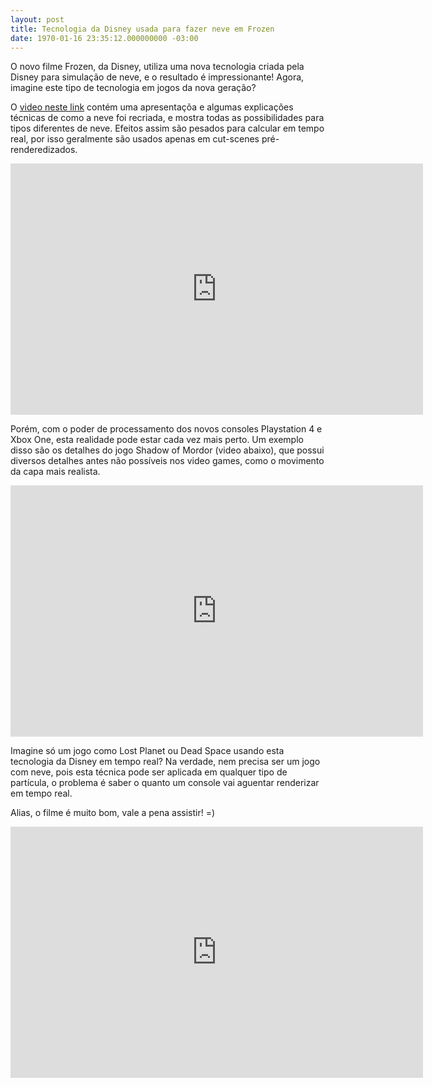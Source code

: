 ```yaml
---
layout: post
title: Tecnologia da Disney usada para fazer neve em Frozen
date: 1970-01-16 23:35:12.000000000 -03:00
---
```


O novo filme Frozen, da Disney, utiliza uma nova tecnologia criada pela Disney para simulação de neve, e o resultado é impressionante! Agora, imagine este tipo de tecnologia em jogos da nova geração?

O [video neste link](http://www.mirror.co.uk/news/weird-news/video-disney-reveal-frozen-snow-2852130 "Frozen") contém uma apresentaçõa e algumas explicações técnicas de como a neve foi recriada, e mostra todas as possibilidades para tipos diferentes de neve. Efeitos assim são pesados para calcular em tempo real, por isso geralmente são usados apenas em cut-scenes pré-renderedizados.

<span class="embed-youtube" style="text-align:center; display: block;"><iframe allowfullscreen="true" class="youtube-player" frameborder="0" height="402" src="http://www.youtube.com/embed/seUJsmugI78?version=3&rel=1&fs=1&autohide=2&showsearch=0&showinfo=1&iv_load_policy=1&wmode=transparent" type="text/html" width="660"></iframe></span>

Porém, com o poder de processamento dos novos consoles Playstation 4 e Xbox One, esta realidade pode estar cada vez mais perto. Um exemplo disso são os detalhes do jogo Shadow of Mordor (video abaixo), que possui diversos detalhes antes não possíveis nos video games, como o movimento da capa mais realista.

<span class="embed-youtube" style="text-align:center; display: block;"><iframe allowfullscreen="true" class="youtube-player" frameborder="0" height="402" src="http://www.youtube.com/embed/3Ps7puWAz1E?version=3&rel=1&fs=1&autohide=2&showsearch=0&showinfo=1&iv_load_policy=1&wmode=transparent" type="text/html" width="660"></iframe></span>

Imagine só um jogo como Lost Planet ou Dead Space usando esta tecnologia da Disney em tempo real? Na verdade, nem precisa ser um jogo com neve, pois esta técnica pode ser aplicada em qualquer tipo de partícula, o problema é saber o quanto um console vai aguentar renderizar em tempo real.

Alias, o filme é muito bom, vale a pena assistir! =)

<span class="embed-youtube" style="text-align:center; display: block;"><iframe allowfullscreen="true" class="youtube-player" frameborder="0" height="402" src="http://www.youtube.com/embed/TbQm5doF_Uc?version=3&rel=1&fs=1&autohide=2&showsearch=0&showinfo=1&iv_load_policy=1&wmode=transparent" type="text/html" width="660"></iframe></span>


